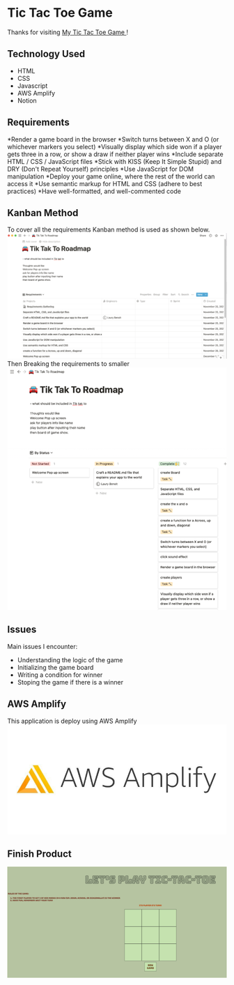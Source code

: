# Tic Tac Toe Game 

Thanks for visiting [My Tic Tac Toe Game ](https://main.d1gjmj53w24nj7.amplifyapp.com/)!


## Technology Used
- HTML
- CSS
- Javascript
- AWS Amplify
- Notion


## Requirements 
*Render a game board in the browser
*Switch turns between X and O (or whichever markers you select)
*Visually display which side won if a player gets three in a row, or show a draw if neither player wins
*Include separate HTML / CSS / JavaScript files
*Stick with KISS (Keep It Simple Stupid) and DRY (Don't Repeat Yourself) principles
*Use JavaScript for DOM manipulation
*Deploy your game online, where the rest of the world can access it
*Use semantic markup for HTML and CSS (adhere to best practices)
*Have well-formatted, and well-commented code


## Kanban Method
To cover all the requirements Kanban method is used as shown below. 
![Notion Requirement Board](notion1.png)
Then Breaking the requirements to smaller 
![Notion Progression Board or Kanban](notion2.png)

## Issues 
Main issues I encounter:
- Understanding the logic of the game 
- Initializing the game board
- Writing a condition for winner
- Stoping the game if there is a winner

## AWS Amplify 
This application is deploy using AWS Amplify ![AWS Amplify logo](amplify.jpeg)


## Finish Product 
![Tic Tac Toe Game](tictactoe.png)

